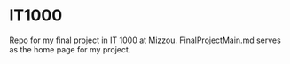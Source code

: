 # IT1000
Repo for my final project in IT 1000 at Mizzou.
FinalProjectMain.md serves as the home page for my project.
